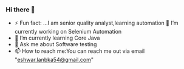 ### Hi there 👋
- ⚡ Fun fact: ...I am senior quality analyst,learning automation
🔭 I’m currently working on Selenium Automation
- 🌱 I’m currently learning Core Java
- 💬 Ask me about Software testing
- 📫 How to reach me:You can reach me out via email "eshwar.lanbka54@gmail.com"

<!--
I am a senior Quality Analyst & Started learning Automation Testing

Here are some ideas to get you started:

- 🔭 I’m currently working on ...
- 🌱 I’m currently learning ...
- 👯 I’m looking to collaborate on ...
- 🤔 I’m looking for help with ...
- 💬 Ask me about ...
- 📫 How to reach me: ...
- 😄 Pronouns: ...
- ⚡ Fun fact: ...
-->

